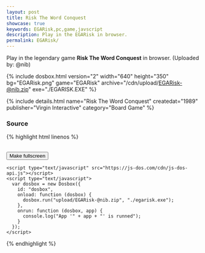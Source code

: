 ```yaml
---
layout: post
title: Risk The Word Conquest
showcase: true
keywords: EGARisk,pc,game,javscript
description: Play in the EGARisk in browser.
permalink: EGARisk/
---
```


Play in the legendary game **Risk The Word Conquest** in browser. (Uploaded by: @nib)

{% include dosbox.html version="2" width="640" height="350" bg="EGARisk.png" game="EGARisk" archive="/cdn/upload/EGARisk-@nib.zip" exe="./EGARISK.EXE" %}

<!--more-->

{% include details.html name="Risk The Word Conquest" createdat="1989" publisher="Virgin Interactive" category="Board Game" %}


### Source

{% highlight html linenos %}
<!doctype html>
<html lang="en-us">
  <head>
    <meta charset="utf-8">
    <meta http-equiv="Content-Type" content="text/html; charset=utf-8">
    <title>EGARisk</title>
    <style type="text/css">
      .dosbox-container { width: 320px; height: 240px; }
      .dosbox-container > .dosbox-overlay { background: url(https://js-dos.com/cdn/EGARisk.png); }
    </style>
  </head>
  <body>
    <div id="dosbox"></div>
    <br/>
    <button onclick="dosbox.requestFullScreen();">Make fullscreen</button>
    
    <script type="text/javascript" src="https://js-dos.com/cdn/js-dos-api.js"></script>
    <script type="text/javascript">
      var dosbox = new Dosbox({
        id: "dosbox",
        onload: function (dosbox) {
          dosbox.run("upload/EGARisk-@nib.zip", "./egarisk.exe");
        },
        onrun: function (dosbox, app) {
          console.log("App '" + app + "' is runned");
        }
      });
    </script>
  </body>
</html>
{% endhighlight %}
